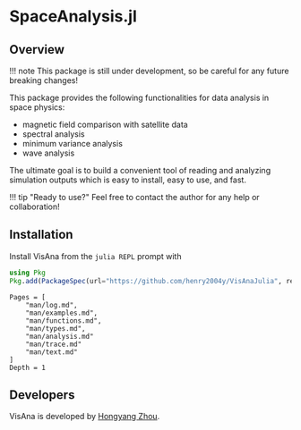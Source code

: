 # SpaceAnalysis.jl

## Overview

!!! note
    This package is still under development, so be careful for any future breaking changes!

This package provides the following functionalities for data analysis in space physics:
  * magnetic field comparison with satellite data
  * spectral analysis
  * minimum variance analysis
  * wave analysis

The ultimate goal is to build a convenient tool of reading and analyzing simulation outputs which is easy to install, easy to use, and fast.

!!! tip "Ready to use?"
    Feel free to contact the author for any help or collaboration!

## Installation
Install VisAna from the `julia REPL` prompt with
```julia
using Pkg
Pkg.add(PackageSpec(url="https://github.com/henry2004y/VisAnaJulia", rev="master"))
```

```@contents
Pages = [
    "man/log.md",
    "man/examples.md",
    "man/functions.md",
    "man/types.md",
    "man/analysis.md"
    "man/trace.md"
    "man/text.md"
]
Depth = 1
```

## Developers

VisAna is developed by [Hongyang Zhou](https://github.com/henry2004y).
